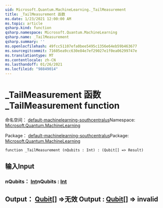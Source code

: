 ```yaml
---
uid: Microsoft.Quantum.MachineLearning._TailMeasurement
title: _TailMeasurement 函数
ms.date: 1/23/2021 12:00:00 AM
ms.topic: article
qsharp.kind: function
qsharp.namespace: Microsoft.Quantum.MachineLearning
qsharp.name: _TailMeasurement
qsharp.summary: ''
ms.openlocfilehash: 49fcc51107efa0bee5495c1356e64eb59b463677
ms.sourcegitcommit: 71605ea9cc630e84e7ef29027e1f0ea06299747e
ms.translationtype: MT
ms.contentlocale: zh-CN
ms.lasthandoff: 01/26/2021
ms.locfileid: "98849014"
---
```

# <a name="_tailmeasurement-function"></a><span data-ttu-id="7e47b-102">_TailMeasurement 函数</span><span class="sxs-lookup"><span data-stu-id="7e47b-102">_TailMeasurement function</span></span>

<span data-ttu-id="7e47b-103">命名空间： [default-machinelearning-southcentralus](xref:Microsoft.Quantum.MachineLearning)</span><span class="sxs-lookup"><span data-stu-id="7e47b-103">Namespace: [Microsoft.Quantum.MachineLearning](xref:Microsoft.Quantum.MachineLearning)</span></span>

<span data-ttu-id="7e47b-104">Package： [default-machinelearning-southcentralus](https://nuget.org/packages/Microsoft.Quantum.MachineLearning)</span><span class="sxs-lookup"><span data-stu-id="7e47b-104">Package: [Microsoft.Quantum.MachineLearning](https://nuget.org/packages/Microsoft.Quantum.MachineLearning)</span></span>




```qsharp
function _TailMeasurement (nQubits : Int) : (Qubit[] => Result)
```


## <a name="input"></a><span data-ttu-id="7e47b-105">输入</span><span class="sxs-lookup"><span data-stu-id="7e47b-105">Input</span></span>

### <a name="nqubits--int"></a><span data-ttu-id="7e47b-106">nQubits： [Int](xref:microsoft.quantum.lang-ref.int)</span><span class="sxs-lookup"><span data-stu-id="7e47b-106">nQubits : [Int](xref:microsoft.quantum.lang-ref.int)</span></span>





## <a name="output--qubit--__invalidresult__"></a><span data-ttu-id="7e47b-107">Output： [Qubit](xref:microsoft.quantum.lang-ref.qubit)[] =>__无效 <Result>__</span><span class="sxs-lookup"><span data-stu-id="7e47b-107">Output : [Qubit](xref:microsoft.quantum.lang-ref.qubit)[] => __invalid<Result>__</span></span> 

